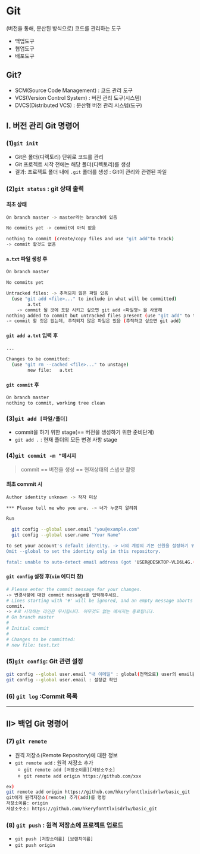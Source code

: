 # Git
(버전을 통해, 분산된 방식으로) 코드를 관리하는 도구
+ 백업도구
+ 협업도구
+ 배포도구


## Git?
* SCM(Source Code Management) : 코드 관리 도구
* VCS(Version Control System) : 버전 관리 도구(시스템)
* DVCS(Distributed VCS) : 분산형 버전 관리 시스템(도구)

## I. 버전 관리 Git 명령어
### (1)`git init`
- Git은 폴더(디렉토리) 단위로 코드를 관리
- Git 프로젝트 시작 전에는 해당 폴더(디렉토리)를 생성
- 결과: 프로젝트 폴더 내에 `.git` 폴더를 생성 : Git이 관리와 관련된 파일

### (2)`git status` : git 상태 출력

#### 최초 상태
```bash
On branch master -> master라는 branch에 있음

No commits yet -> commit이 아직 없음

nothing to commit (create/copy files and use "git add"to track) 
-> commit 할것도 없음

```

#### `a.txt` 파일 생성 후
```bash
On branch master

No commits yet

Untracked files: -> 추적되지 않은 파일 있음
  (use "git add <file>..." to include in what will be committed)
        a.txt
    -> commit 될 것에 포함 시키고 싶으면 git add <파일명> 을 사용해
nothing added to commit but untracked files present (use "git add" to track)
-> commit 할 것은 없는데, 추적되지 않은 파일은 있음 (추적하고 싶으면 git add)
```
#### `git add a.txt` 입력 후
```bash
...

Changes to be committed:
  (use "git rm --cached <file>..." to unstage)
        new file:   a.txt
```
#### `git commit` 후
```bash
On branch master
nothing to commit, working tree clean
```

### (3)`git add [파일/폴더]`
- commit을 하기 위한 stage(== 버전을 생성하기 위한 준비단계)
- `git add .` : 현재 폴더의 모든 변경 사항 stage

### (4)`git commit -m "메시지`
>commit == 버전을 생성 == 현재상태의 스냅샷 촬영
#### 최초 commit 시
```bash
Author identity unknown -> 작자 미상

*** Please tell me who you are. -> 너가 누군지 알려줘

Run

  git config --global user.email "you@example.com"
  git config --global user.name "Your Name"

to set your account's default identity. -> 너의 계정의 기본 신원을 설정하기 위해
Omit --global to set the identity only in this repository.

fatal: unable to auto-detect email address (got 'USER@DESKTOP-VLD6L4G.(none)')


```
#### `git config` 설정 후(`vim` 에디터 창)

```bash
# Please enter the commit message for your changes.
-> 변경사항에 대한 commit message를 입력해주세요.
# Lines starting with '#' will be ignored, and an empty message aborts the
commit.
-> #로 시작하는 라인은 무시됩니다. 아무것도 없는 메시지는 종료됩니다.
# On branch master
#
# Initial commit
#
# Changes to be committed:
# new file: test.txt
```

### (5)`git config`: Git 관련 설정

```bash
git config --global user.email "내 이메일" : global(전역으로) user의 email을 설정
git config --global user.email : 설정값 확인

```

### (6) `git log` :Commit 목록

---
## II> 백업 Git 명령어
### (7) `git remote`
- 원격 저장소(Remote Repository)에 대한 정보
- `git remote add` : 원격 저장소 추가
    - `git remote add [저장소이름][저장소주소]`
    - `git remote add origin https://github.com/xxx`

```bash
ex)
git remote add origin https://github.com/hkeryfonttlxisdrlw/basic_git
git에게 원격저장소(remote) 추가(add)를 명령
저장소이름: origin
저장소주소: https://github.com/hkeryfonttlxisdrlw/basic_git

```


### (8) `git push` : 원격 저장소에 프로젝트 업로드
- `git push [저장소이름] [브랜치이름]`
- `git push origin `